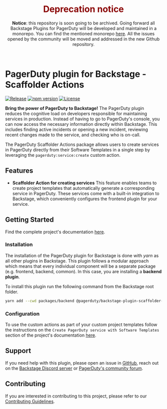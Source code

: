 <h1 style="text-align: center; color: darkred">Deprecation notice</h1>

<p style="text-align: center">
<b>Notice</b>: this repository is soon going to be archived. Going forward all Backstage Plugins for PagerDuty will be 
developed and maintained in a monorepo. You can find the mentioned monorepo 
<a href="https://github.com/PagerDuty/backstage-plugin-monorepo">here</a>. All the issues opened by the community will 
be moved and addressed in the new Github repository.
</p>

<br>

# PagerDuty plugin for Backstage - Scaffolder Actions

[![Release](https://github.com/PagerDuty/backstage-plugin-scaffolder-actions/actions/workflows/on_release_created.yml/badge.svg)](https://github.com/PagerDuty/backstage-plugin-scaffolder-actions/actions/workflows/on_release_created.yml)
[![npm version](https://badge.fury.io/js/@pagerduty%2Fbackstage-plugin-scaffolder-actions.svg)](https://badge.fury.io/js/@pagerduty%2Fbackstage-plugin--scaffolder-actions)
[![License](https://img.shields.io/badge/License-Apache_2.0-blue.svg)](https://opensource.org/licenses/Apache-2.0)

**Bring the power of PagerDuty to Backstage!**
The PagerDuty plugin reduces the cognitive load on developers responsible for maintaining services in production. Instead of having to go to PagerDuty's console, you can now access the necessary information directly within Backstage. This includes finding active incidents or opening a new incident, reviewing recent changes made to the service, and checking who is on-call.

The PagerDuty Scaffolder Actions package allows users to create services in PagerDuty directly from their Software Templates in a single step by leveraging the `pagerduty:service:create` custom action.

## Features

- **Scaffolder Action for creating services** This feature enables teams to create project templates that automatically generate a corresponding service in PagerDuty. These services come with a built-in integration to Backstage, which conveniently configures the frontend plugin for your service.

## Getting Started

Find the complete project's documentation [here](https://pagerduty.github.io/backstage-plugin-docs/).

### Installation

The installation of the PagerDuty plugin for Backstage is done with _yarn_ as all other plugins in Backstage. This plugin follows a modular approach which means that every individual component will be a separate package (e.g. frontend, backend, common). In this case, you are installing a **backend plugin**.

To install this plugin run the following command from the Backstage root folder.

```bash
yarn add --cwd packages/backend @pagerduty/backstage-plugin-scaffolder-actions @pagerduty/backstage-plugin-common
```

### Configuration

To use the custom actions as part of your custom project templates follow the instructions on the `Create PagerDuty service with Software Templates` section of the project's documentation [here](https://pagerduty.github.io/backstage-plugin-docs/advanced/create-service-software-template/).

## Support

If you need help with this plugin, please open an issue in [GitHub](https://github.com/PagerDuty/backstage-plugin-scaffolder-actions), reach out on the [Backstage Discord server](https://discord.gg/backstage-687207715902193673) or [PagerDuty's community forum](https://community.pagerduty.com).

## Contributing

If you are interested in contributing to this project, please refer to our [Contributing Guidelines](https://github.com/PagerDuty/backstage-plugin-backend/blob/main/CONTRIBUTING.md).
